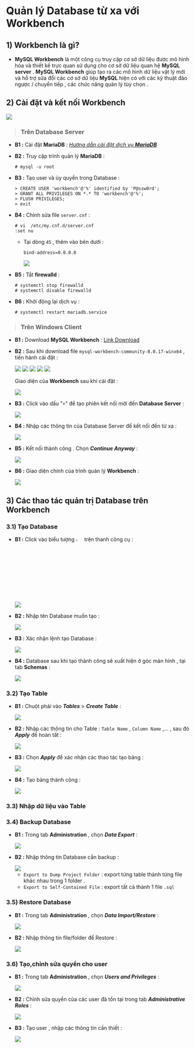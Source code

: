 # Quản lý Database từ xa với Workbench
## **1) Workbench là gì?**
- **MySQL Workbench** là một công cụ truy cập cơ sở dữ liệu được mô hình hóa và thiết kế trực quan sử dụng cho cơ sở dữ liệu quan hệ **MySQL server** . **MySQL Workbench** giúp tạo ra các mô hình dữ liệu vật lý mới và hỗ trợ sửa đổi các cơ sở dữ liệu **MySQL** hiện có với các kỹ thuật đảo ngược / chuyển tiếp , các chức năng quản lý tùy chọn .
## **2) Cài đặt và kết nối Workbench**
<img src=https://i.imgur.com/COtp9Bj.png>

> ### **Trên Database Server**
- **B1 :** Cài đặt **MariaDB** :
    [*Hướng dẫn cài đặt dịch vụ **MariaDB***]()
- **B2 :** Truy cập trình quản lý **MariaDB** :
    ```
    # mysql -u root
    ```
- **B3 :** Tạo user và ủy quyền trong Database :
    ```
    > CREATE USER 'workbench'@'%' identified by 'P@ssw0rd';
    > GRANT ALL PRIVILEGES ON *.* TO 'workbench'@'%';
    > FLUSH PRIVILEGES;
    > exit
    ```
- **B4 :** Chỉnh sửa file `server.cnf` :
    ```
    # vi  /etc/my.cnf.d/server.cnf
    :set nu
    ```
    - Tại dòng `45` , thêm vào bên dưới :
        ```
        bind-address=0.0.0.0
        ```

        <img src=https://i.imgur.com/D1w5gRN.png>

- **B5 :** Tắt **firewalld** :
    ```
    # systemctl stop firewalld
    # systemctl disable firewalld
    ```
- **B6 :** Khởi động lại dịch vụ :
    ```
    # systemctl restart mariadb.service
    ```
> ### **Trên Windows Client**
- **B1 :** Download **MySQL Workbench** :
    [Link Download]()
- **B2 :** Sau khi download file `mysql-workbench-community-8.0.17-winx64` , tiến hành cài đặt :

    <img src=https://i.imgur.com/MhwTEtG.png>

    <img src=https://i.imgur.com/Ncv7Uga.png>

    <img src=https://i.imgur.com/KU4OEHR.png>

    <img src=https://i.imgur.com/6opDZm3.png>

    <img src=https://i.imgur.com/bR64Pc3.png>

    Giao diện của **Workbench** sau khi cài đặt :
    
    <img src=https://i.imgur.com/iQhleRI.png>

- **B3 :** Click vào dấu "`+`" để tạo phiên kết nối mới đến **Database Server** :

    <img src=https://i.imgur.com/aLMJUUM.png>

- **B4 :** Nhập các thông tin của Database Server để kết nối đến từ xa :

    <img src=https://i.imgur.com/QsG2BRJ.png>

- **B5 :** Kết nối thành công . Chọn ***Continue Anyway*** :

    <img src=https://i.imgur.com/zqQtqEL.png>

- **B6 :** Giao diện chính của trình quản lý **Workbench** :

    <img src=https://i.imgur.com/Bqre8pm.png>

## **3) Các thao tác quản trị Database trên Workbench**
### **3.1) Tạo Database**
- **B1 :** Click vào biểu tượng <img src=https://i.imgur.com/2M5CNdW.png width=4%> trên thanh công cụ :

    <img src=https://i.imgur.com/uEMRaZr.png>

- **B2 :** Nhập tên Database muốn tạo :

    <img src=https://i.imgur.com/ZwgHna9.png>

- **B3 :** Xác nhận lệnh tạo Database :

    <img src=https://i.imgur.com/edyj0dy.png>

- **B4 :** Database sau khi tạo thành công sẽ xuất hiện ở góc màn hình , tại tab **Schemas** :

    <img src=https://i.imgur.com/XT4tR3e.png>

### **3.2) Tạo Table**
- **B1 :** Chuột phải vào ***Tables*** > ***Create Table*** :

    <img src=https://i.imgur.com/zibb7cA.png>

- **B2 :** Nhập các thông tin cho Table : `Table Name` , `Column Name` ,... , sau đó ***Apply*** để hoàn tất :

    <img src=https://i.imgur.com/TnI6t6l.png>

- **B3 :** Chọn ***Apply*** để xác nhận các thao tác tạo bảng :

    <img src=https://i.imgur.com/QnXtXMY.png>

- **B4 :** Tạo bảng thành công :

    <img src=https://i.imgur.com/GVGQzas.png>

### **3.3) Nhập dữ liệu vào Table**
### **3.4) Backup Database**
- **B1 :** Trong tab **Administration** , chọn ***Data Export*** :

    <img src=https://i.imgur.com/7hJTsnn.png>

- **B2 :** Nhập thông tin Database cần backup :

    <img src=https://i.imgur.com/O8NEVv9.png>

    - `Export to Dump Project Folder` : export từng table thành từng file khác nhau trong 1 folder .
    - `Export to Self-Contained File` : export tất cả thành 1 file `.sql`
### **3.5) Restore Database**
- **B1 :** Trong tab **Administration** , chọn ***Data Import/Restore*** :

    <img src=https://i.imgur.com/XTuPXVd.png>

- **B2 :** Nhập thông tin file/folder để Restore :

    <img src=https://i.imgur.com/2ILQq0J.png>

### **3.6) Tạo,chỉnh sửa quyền cho user**
- **B1 :** Trong tab **Administration** , chọn ***Users and Privileges*** :

    <img src=https://i.imgur.com/PfIw5UA.png>

- **B2 :** Chỉnh sửa quyền của các user đã tồn tại trong tab ***Administrative Roles*** :

    <img src=https://i.imgur.com/V2Ngvs6.png>

- **B3 :** Tạo user , nhập các thông tin cần thiết :

    <img src=https://i.imgur.com/h5ZDRlN.png>